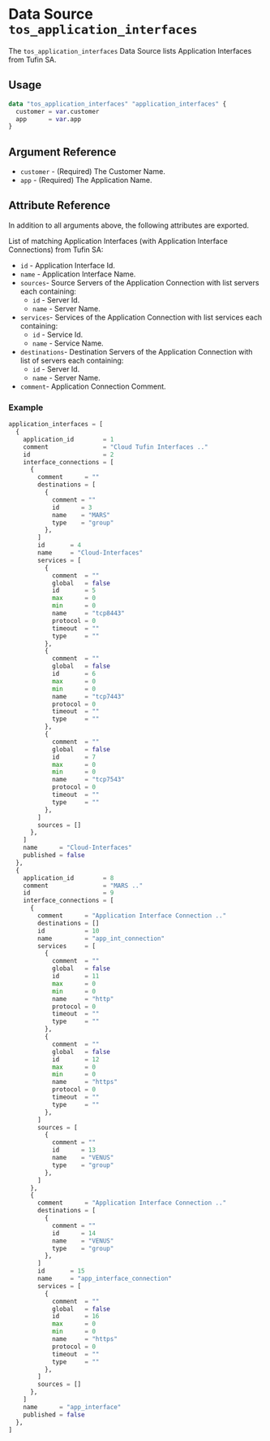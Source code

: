 # Data Source `tos_application_interfaces`

The `tos_application_interfaces` Data Source lists Application Interfaces from Tufin SA.

## Usage

```terraform
data "tos_application_interfaces" "application_interfaces" {
  customer = var.customer
  app      = var.app
}
```

## Argument Reference

* `customer` - (Required) The Customer Name.
* `app` - (Required) The Application Name.

## Attribute Reference

In addition to all arguments above, the following attributes are exported.

List of matching Application Interfaces (with Application Interface Connections) from Tufin SA:

* `id` - Application Interface Id.
* `name` - Application Interface Name.
* `sources`- Source Servers of the Application Connection with list servers each containing:
    * `id` - Server Id.
    * `name` - Server Name.
* `services`- Services of the Application Connection with list services each containing:
    * `id` - Service Id.
    * `name` - Service Name.
* `destinations`- Destination Servers of the Application Connection with list of servers each containing:
    * `id` - Server Id.
    * `name` - Server Name.
* `comment`- Application Connection Comment.

### Example

```terraform
application_interfaces = [
  {
    application_id        = 1
    comment               = "Cloud Tufin Interfaces .."
    id                    = 2
    interface_connections = [
      {
        comment      = ""
        destinations = [
          {
            comment = ""
            id      = 3
            name    = "MARS"
            type    = "group"
          },
        ]
        id       = 4
        name     = "Cloud-Interfaces"
        services = [
          {
            comment  = ""
            global   = false
            id       = 5
            max      = 0
            min      = 0
            name     = "tcp8443"
            protocol = 0
            timeout  = ""
            type     = ""
          },
          {
            comment  = ""
            global   = false
            id       = 6
            max      = 0
            min      = 0
            name     = "tcp7443"
            protocol = 0
            timeout  = ""
            type     = ""
          },
          {
            comment  = ""
            global   = false
            id       = 7
            max      = 0
            min      = 0
            name     = "tcp7543"
            protocol = 0
            timeout  = ""
            type     = ""
          },
        ]
        sources = []
      },
    ]
    name      = "Cloud-Interfaces"
    published = false
  },
  {
    application_id        = 8
    comment               = "MARS .."
    id                    = 9
    interface_connections = [
      {
        comment      = "Application Interface Connection .."
        destinations = []
        id           = 10
        name         = "app_int_connection"
        services     = [
          {
            comment  = ""
            global   = false
            id       = 11
            max      = 0
            min      = 0
            name     = "http"
            protocol = 0
            timeout  = ""
            type     = ""
          },
          {
            comment  = ""
            global   = false
            id       = 12
            max      = 0
            min      = 0
            name     = "https"
            protocol = 0
            timeout  = ""
            type     = ""
          },
        ]
        sources = [
          {
            comment = ""
            id      = 13
            name    = "VENUS"
            type    = "group"
          },
        ]
      },
      {
        comment      = "Application Interface Connection .."
        destinations = [
          {
            comment = ""
            id      = 14
            name    = "VENUS"
            type    = "group"
          },
        ]
        id       = 15
        name     = "app_interface_connection"
        services = [
          {
            comment  = ""
            global   = false
            id       = 16
            max      = 0
            min      = 0
            name     = "https"
            protocol = 0
            timeout  = ""
            type     = ""
          },
        ]
        sources = []
      },
    ]
    name      = "app_interface"
    published = false
  },
]
```
